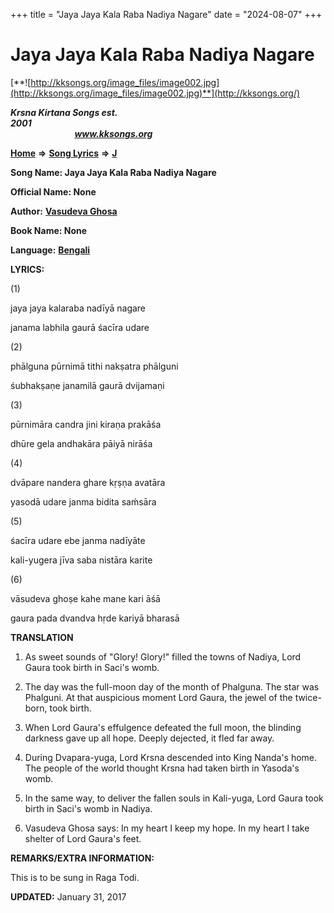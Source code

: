 +++
title = "Jaya Jaya Kala Raba Nadiya Nagare"
date = "2024-08-07"
+++

# Jaya Jaya Kala Raba Nadiya Nagare
[**![http://kksongs.org/image_files/image002.jpg](http://kksongs.org/image_files/image002.jpg)**](http://kksongs.org/)

**_Krsna Kirtana Songs est. 2001_**                                                                                                                                                 **_www.kksongs.org_**

[**Home**](http://kksongs.org/) **⇒** [**Song Lyrics**](http://kksongs.org/lyrics.html) **⇒** [**J**](http://kksongs.org/songs/song_j.html)

**Song Name: Jaya Jaya Kala Raba Nadiya Nagare**

**Official Name: None**

**Author:** [**Vasudeva Ghosa**](http://kksongs.org/authors/list/vasudeva_g.html)

**Book Name: None**

**Language:** [**Bengali**](http://kksongs.org/language/list/bengali.html)

**LYRICS:**

(1)

jaya jaya kalaraba nadīyā nagare

janama labhila gaurā śacīra udare

(2)

phālguna pūrnimā tithi nakṣatra phālguni

śubhakṣaṇe janamilā gaurā dvijamaṇi

(3)

pūrnimāra candra jini kiraṇa prakāśa

dhūre gela andhakāra pāiyā nirāśa

(4)

dvāpare nandera ghare kṛṣṇa avatāra

yasodā udare janma bidita saḿsāra

(5)

śacīra udare ebe janma nadīyāte

kali-yugera jīva saba nistāra karite

(6)

vāsudeva ghoṣe kahe mane kari āśā

gaura pada dvandva hṛde kariyā bharasā

**TRANSLATION**

1) As sweet sounds of "Glory! Glory!" filled the towns of Nadiya, Lord Gaura took birth in Saci's womb.

2) The day was the full-moon day of the month of Phalguna. The star was Phalguni. At that auspicious moment Lord Gaura, the jewel of the twice-born, took birth.

3) When Lord Gaura's effulgence defeated the full moon, the blinding darkness gave up all hope. Deeply dejected, it fled far away.

4) During Dvapara-yuga, Lord Krsna descended into King Nanda's home. The people of the world thought Krsna had taken birth in Yasoda's womb.

5) In the same way, to deliver the fallen souls in Kali-yuga, Lord Gaura took birth in Saci's womb in Nadiya.

6) Vasudeva Ghosa says: In my heart I keep my hope. In my heart I take shelter of Lord Gaura's feet.

**REMARKS/EXTRA INFORMATION:**

This is to be sung in Raga Todi.

**UPDATED:** January 31, 2017
